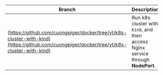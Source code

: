 |Branch|Description|Tag|
|-|-|-|
|[https://github.com/cuongpiger/docker/tree/yt/k8s-cluster-with-kind](https://github.com/cuongpiger/docker/tree/yt/k8s-cluster-with-kind)|Run k8s cluster with `KinD`, and then access Nginx service through **NodePort**.|`kind`, `k8s`, `nodeport`|